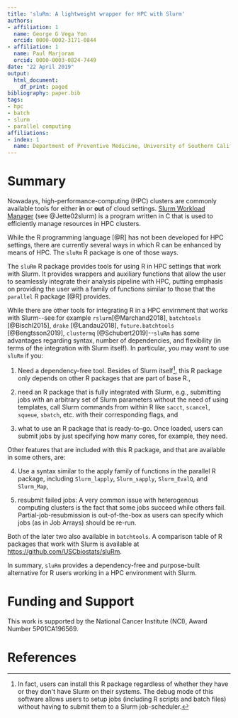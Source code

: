 ```yaml
---
title: 'sluRm: A lightweight wrapper for HPC with Slurm'
authors:
- affiliation: 1
  name: George G Vega Yon
  orcid: 0000-0002-3171-0844
- affiliation: 1
  name: Paul Marjoram
  orcid: 0000-0003-0824-7449
date: "22 April 2019"
output:
  html_document:
    df_print: paged
bibliography: paper.bib
tags:
- hpc
- batch
- slurm
- parallel computing
affiliations:
- index: 1
  name: Department of Preventive Medicine, University of Southern California
---
```


# Summary

Nowadays, high-performance-computing (HPC) clusters are commonly available tools for either **in** or **out** of cloud settings. [Slurm Workload Manager](https://slurm.schedmd.com/) (see @Jette02slurm) is a program written in C that is used to efficiently manage resources in HPC clusters.

While the R programming language [@R] has not been developed for HPC settings, there are currently several ways in which R can be enhanced by means of HPC. The `sluRm` R package is one of those ways.

The `sluRm` R package provides tools for using R in HPC settings that work with Slurm. It provides wrappers and auxiliary functions that allow the user to seamlessly integrate their analysis pipeline with HPC, putting emphasis on providing the user with a family of functions similar to those that the `parallel` R package [@R] provides.

While there are other tools for integrating R in a HPC envirnment that works with Slurm--see for example `rslurm`[@Marchand2018], `batchtools` [@Bischl2015], `drake` [@Landau2018], `future.batchtools` [@Bengtsson2019], `clustermq` [@Schubert2019]--`sluRm` has some advantages regarding syntax, number of dependencies, and flexibility (in terms of the integration with Slurm itself). In particular, you may want to use `sluRm` if you:

1. Need a dependency-free tool. Besides of Slurm itself[^actually], this R package only depends on other R packages that are part of base R.,

[^actually]: In fact, users can install this R package regardless of whether they have or they don't have Slurm on their systems. The debug mode of this software allows users to setup jobs (including R scripts and batch files) without having to submit them to a Slurm job-scheduler.

2. need an R package that is fully integrated with Slurm, e.g., submitting jobs with an arbitrary set of Slurm parameters without the need of using templates, call Slurm commands from within R like `sacct`, `scancel`, `squeue`, `sbatch`, etc. with their corresponding flags, and

3. what to use an R package that is ready-to-go. Once loaded, users can submit jobs by just specifying how many cores, for example, they need.

Other features that are included with this R package, and that are available in some others, are:

4. Use a syntax similar to the apply family of functions in the parallel R package, including `Slurm_lapply`, `Slurm_sapply`, `Slurm_EvalQ`, and `Slurm_Map`, 

5. resubmit failed jobs: A very common issue with heterogenous computing clusters is the fact that some jobs succeed while others fail. Partial-job-resubmission is out-of-the-box as users can specify which jobs (as in Job Arrays) should be re-run.

Both of the later two also available in `batchtools`. A comparison table of R packages that work with Slurm is available at https://github.com/USCbiostats/sluRm.

In summary, `sluRm` provides a dependency-free and purpose-built alternative for R users working in a HPC environment with Slurm.

# Funding and Support

This work is supported by the National Cancer Institute (NCI), Award Number 5P01CA196569.

# References
